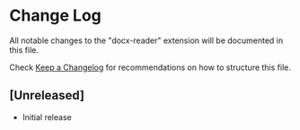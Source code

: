 # Change Log

All notable changes to the "docx-reader" extension will be documented in this file.

Check [Keep a Changelog](http://keepachangelog.com/) for recommendations on how to structure this file.

## [Unreleased]

- Initial release